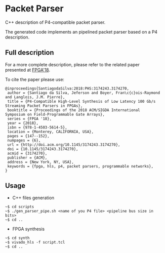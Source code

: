 # Packet Parser
C++ description of P4-compatible packet parser.

The generated code implements an pipelined packet parser based on a P4 description.

## Full description

For a more complete description, please refer to the related paper presented at [FPGA'18](https://dl.acm.org/citation.cfm?id=3174270).

To cite the paper please use:
```
@inproceedings{SantiagodaSilva:2018:PHS:3174243.3174270,
 author = {Santiago da Silva, Jeferson and Boyer, Fran\c{c}ois-Raymond and Langlois, J.M. Pierre},
 title = {P4-Compatible High-Level Synthesis of Low Latency 100 Gb/s Streaming Packet Parsers in FPGAs},
 booktitle = {Proceedings of the 2018 ACM/SIGDA International Symposium on Field-Programmable Gate Arrays},
 series = {FPGA '18},
 year = {2018},
 isbn = {978-1-4503-5614-5},
 location = {Monterey, CALIFORNIA, USA},
 pages = {147--152},
 numpages = {6},
 url = {http://doi.acm.org/10.1145/3174243.3174270},
 doi = {10.1145/3174243.3174270},
 acmid = {3174270},
 publisher = {ACM},
 address = {New York, NY, USA},
 keywords = {fpga, hls, p4, packet parsers, programmable networks},
} 
```

## Usage

+ C++ files generation
```console
~$ cd scripts
~$ ./gen_parser_pipe.sh <name of you P4 file> <pipeline bus size in bits>
~$ cd ..
```

+ FPGA synthesis
```console
~$ cd synth
~$ vivado_hls -f script.tcl
~$ cd ..
```
